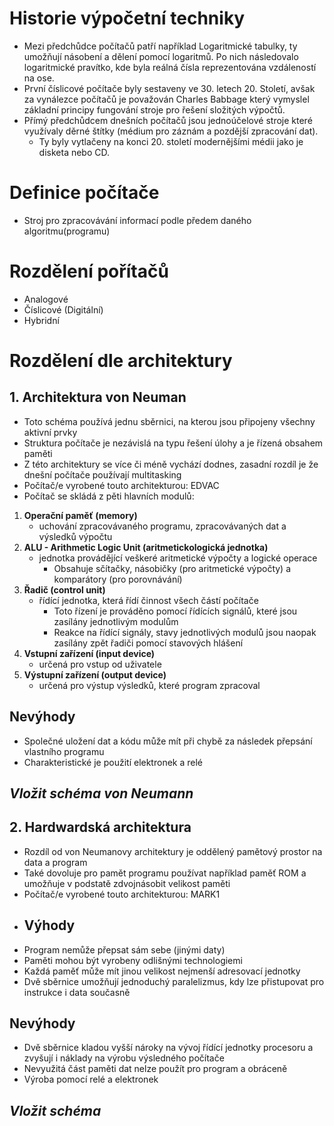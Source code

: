# Historie výpočetní techniky
* Mezi předchůdce počítačů patří například Logaritmické tabulky, ty umožňují násobení a dělení pomocí logaritmů. Po nich následovalo logaritmické pravítko, kde byla reálná čísla reprezentována vzdáleností na ose.
* První číslicové počítače byly sestaveny ve 30. letech 20. Století, avšak za vynálezce počítačů je považován Charles Babbage který vymyslel základní principy fungování stroje pro řešení složitých výpočtů. 
* Přímý předchůdcem dnešních počítačů jsou jednoúčelové stroje které využívaly děrné štítky (médium pro záznám a pozdější zpracování dat). 
  * Ty byly vytlačeny na konci 20. století modernějšími médii jako je disketa nebo CD.
# Definice počítače
* Stroj pro zpracovávání informací podle předem daného algoritmu(programu)
# Rozdělení pořítačů
* Analogové
* Číslicové (Digitální)
* Hybridní
# Rozdělení dle architektury
## 1. Architektura von Neuman
  * Toto schéma používá jednu sběrnici, na kterou jsou připojeny všechny aktivní prvky 
  * Struktura počítače je nezávislá na typu řešení úlohy a je řízená obsahem paměti
  * Z této architektury se více či méně vychází dodnes, zasadní rozdíl je že dnešní počítače používají multitasking
  * Počítač/e vyrobené touto architekturou: EDVAC
* Počítač se skládá z pěti hlavních modulů:
1. **Operační paměť (memory)** 
    * uchování zpracovávaného programu, zpracovávaných dat a výsledků výpočtu
2. **ALU - Arithmetic Logic Unit (aritmetickologická jednotka)**
    * jednotka provádějící veškeré aritmetické výpočty a logické operace
      * Obsahuje sčítačky, násobičky (pro aritmetické výpočty) a komparátory (pro porovnávání)
3. **Řadič (control unit)**
    * řídící jednotka, která řídí činnost všech částí počítače
      * Toto řízení je prováděno pomocí řídících signálů, které jsou zasílány jednotlivým modulům 
      * Reakce na řídící signály, stavy jednotlivých modulů jsou naopak zasílány zpět řadiči pomocí stavových hlášení
4. **Vstupní zařízení (input device)**
    * určená pro vstup od uživatele
5. **Výstupní zařízení (output device)** 
    * určená pro výstup výsledků, které program zpracoval
## Nevýhody
* Společné uložení dat a kódu může mít při chybě za následek přepsání vlastního programu
* Charakteristické je použití elektronek a relé
## *Vložit schéma von Neumann*
## 2. Hardwardská architektura
* Rozdíl od von Neumanovy architektury je oddělený pamětový prostor na data a program
* Také dovoluje pro pamět programu používat například paměť ROM a umožňuje v podstatě zdvojnásobit velikost paměti
* Počítač/e vyrobené touto architekturou: MARK1
* ## Výhody
* Program nemůže přepsat sám sebe (jinými daty)
* Paměti mohou být vyrobeny odlišnými technologiemi
* Každá paměť může mít jinou velikost nejmenší adresovací jednotky 
* Dvě sběrnice umožňují jednoduchý paralelizmus, kdy lze přistupovat pro instrukce i data současně
## Nevýhody
* Dvě sběrnice kladou vyšší nároky na vývoj řídící jednotky procesoru a zvyšují i náklady na výrobu výsledného počítače
* Nevyužitá část paměti dat nelze použít pro program a obráceně
* Výroba pomocí relé a elektronek
## *Vložit schéma*
